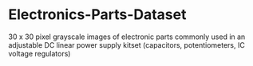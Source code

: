 # Electronics-Parts-Dataset
30 x 30 pixel grayscale images of electronic parts commonly used in an adjustable DC linear power supply kitset (capacitors, potentiometers, IC voltage regulators)
